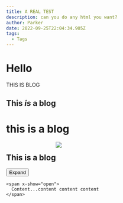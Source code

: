 ```yaml
---
title: A REAL TEST
description: can you do any html you want?
author: Parker
date: 2022-09-25T22:04:34.905Z
tags:
  - Tags
---
```

# Hello 

THIS IS BLOG

## This *is* a blog

# this is a blog

<div style="display: flex; flex-direction: row;">
<h2><b>This</b> is a blog</h2>
<img src="https://www.allaboutbirds.org/guide/assets/photo/37883281-480px.jpg">
</div>

<div x-data="{ open: false }">
    <button @click="open = true">Expand</button>
 
    <span x-show="open">
      Content...content content content
    </span>
</div>